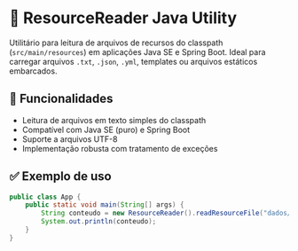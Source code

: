 # 📁 ResourceReader Java Utility

Utilitário para leitura de arquivos de recursos do classpath (`src/main/resources`) em aplicações Java SE e Spring Boot. Ideal para carregar arquivos `.txt`, `.json`, `.yml`, templates ou arquivos estáticos embarcados.

## 🚀 Funcionalidades

- Leitura de arquivos em texto simples do classpath
- Compatível com Java SE (puro) e Spring Boot
- Suporte a arquivos UTF-8
- Implementação robusta com tratamento de exceções

## ✅ Exemplo de uso

```java
public class App {
    public static void main(String[] args) {
        String conteudo = new ResourceReader().readResourceFile("dados/exemplo.txt");
        System.out.println(conteudo);
    }
}
